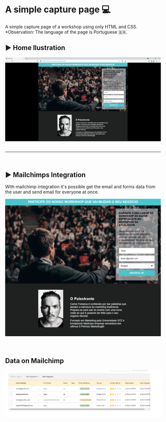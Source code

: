 # A simple capture page :computer:
A simple capture page of a workshop using only HTML and CSS.<br>
*Observation: The language of the page is Portuguese 🇧🇷.<br>  

## ► Home Ilustration
<img src="https://github.com/limaluan/simple_capture_page/blob/main/project_demo_imgs/home_page.PNG?raw=true"><br><br>
<hr>
<br>

## ► Mailchimps Integration
<p>With mailchimp integration it's possible get the email and forms data from the user and send email for everyone at once.</p>
<img src="https://github.com/limaluan/simple_capture_page/blob/main/project_demo_imgs/mailchim_demo.gif?raw=true">  

<br>  
<br>
<br>

## Data on Mailchimp
<img src="https://github.com/limaluan/simple_capture_page/blob/main/project_demo_imgs/mailchimp_home.PNG?raw=true">
